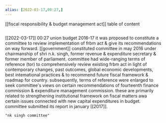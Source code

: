 ```yaml
---
alias: [2022-03-17,00:27,]
---
```

[[fiscal responsibility & budget management act]]
table of content
```toc
```

[[2022-03-17]] 00:27
union budget 2016-17 it was proposed to constitute a committee to review implementation of frbm act & give its recommendations on way forward.
[[government]] constituted committee in may 2016 under chairmanship of shri n.k. singh, former revenue & expenditure secretary & former member of parliament.
committee had wide-ranging terms of reference (tor) to comprehensively review existing frbm act in light of contemporary changes, past outcomes,
global economic developments, best intemational practices & to recommend future fiscal framework & roadmap for country.
subsequently, terms of reference were enlarged to seek committee's views on certain recommendations of fourteenth finance commission & expenditure management commission.
these are primarily related to strengthening institutional framework on fiscal matters awa certain issues connected with new capital expenditures in budget.
committee submitted its report in january [[2017]].
```query
"nk singh committee"
```